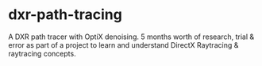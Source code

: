 # dxr-path-tracing
A DXR path tracer with OptiX denoising. 5 months worth of research, trial &amp; error as part of a project to learn and understand DirectX Raytracing &amp; raytracing concepts.
